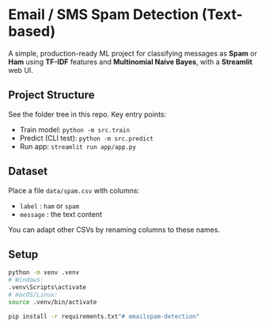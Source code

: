 # Email / SMS Spam Detection (Text-based)

A simple, production-ready ML project for classifying messages as **Spam** or **Ham** using **TF-IDF** features and **Multinomial Naive Bayes**, with a **Streamlit** web UI.

## Project Structure
See the folder tree in this repo. Key entry points:
- Train model: `python -m src.train`
- Predict (CLI test): `python -m src.predict`
- Run app: `streamlit run app/app.py`

## Dataset
Place a file `data/spam.csv` with columns:
- `label` : `ham` or `spam`
- `message` : the text content

You can adapt other CSVs by renaming columns to these names.

## Setup
```bash
python -m venv .venv
# Windows:
.venv\Scripts\activate
# macOS/Linux:
source .venv/bin/activate

pip install -r requirements.txt"# emailspam-detection" 
